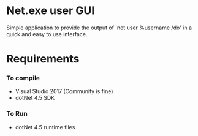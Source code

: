 <div align = "center">

</div>

# Net.exe user GUI

Simple application to provide the output of 'net user %username /do' in a quick and easy to use interface.


# Requirements 

### To compile

* Visual Studio 2017 (Community is fine)
* dotNet 4.5 SDK

### To Run

* dotNet 4.5 runtime files
